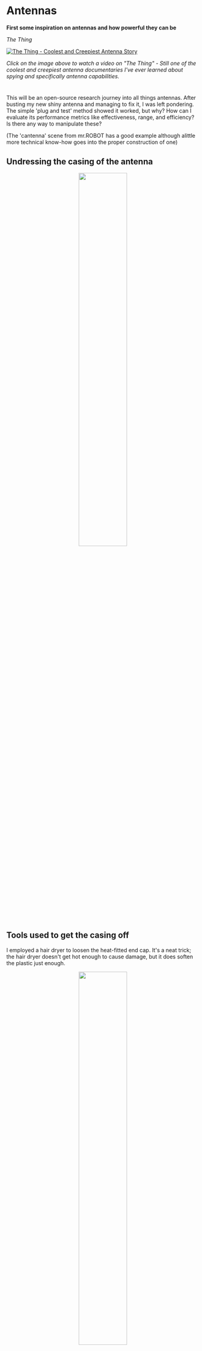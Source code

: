 <p align="center">

# Antennas

</p>

<p align="center">

**First some inspiration on antennas and how powerful they can be**

</p>

<p align="center">

*The Thing*

</p>

<p align="center">

[![The Thing - Coolest and Creepiest Antenna Story](https://img.youtube.com/vi/QH9Ec_Q5gP0/0.jpg)](https://www.youtube.com/watch?v=QH9Ec_Q5gP0)

</p>

<p align="center">

*Click on the image above to watch a video on "The Thing" - Still one of the coolest and creepiest antenna documentaries I've ever learned about spying and specifically antenna capabilities.*

</p>

<p align="center">

#

</p>

This will be an open-source research journey into all things antennas. After busting my new shiny antenna and managing to fix it, I was left pondering. The simple 'plug and test' method showed it worked, but why? How can I evaluate its performance metrics like effectiveness, range, and efficiency? Is there any way to manipulate these?

(The 'cantenna' scene from mr.ROBOT has a good example although alittle more technical know-how goes into the proper construction of one)

## Undressing the casing of the antenna

<p align="center">
  <img src="https://github.com/TreadSoftly/Projects/assets/121847455/009f094a-1809-4b89-84ea-cd90a08da514" width="50%" height="50%">
</p>

## Tools used to get the casing off

I employed a hair dryer to loosen the heat-fitted end cap. It's a neat trick; the hair dryer doesn't get hot enough to cause damage, but it does soften the plastic just enough.

<p align="center">
  <img src="https://github.com/TreadSoftly/Projects/assets/121847455/90f49791-a55b-414b-9231-406d20388771" width="50%" height="50%">
</p>

## Exposed (Post Fixed) - Wire came free/loosened from the traces

A quick cold solder fixed it right up. But the question remains: Why did it work again? How can we measure its functionality beyond the simple 'plug and play'?

<p align="center">
  <img src="https://github.com/TreadSoftly/Projects/assets/121847455/851f1784-e2df-48b5-9f4f-fa8e7f7e1687" width="50%" height="50%">
</p>

## Size Matters in dBi and shielding 

<p align="center">
  
  Top tiny ~ 3-5dBi Omnidirectional Small Wifi/Bluetooth Mini RP-SMA Antenna Dual Band.
  
  Middle ~ 10dBi MIMO Wi-Fi 6E Omnidirectional High Gain Dual Band
  
  Bottom ~ 5-8dBi Dual Band
</p>

<p align="center">
  
  <img src="https://github.com/TreadSoftly/Projects/assets/121847455/21cac5a6-76dc-456f-90d5-0922ca08c938" width="50%" height="50%">

  <img src="https://github.com/TreadSoftly/Projects/assets/121847455/6b123335-9334-4b91-8a68-0dd8097cbc93" width="50%" height="50%">
  
<p align="center">
  
</p>

<p align="center">
  An image of my 9dBi antenna which has a significant length and gain, useful for extended range applications.
    
  <img src="https://github.com/TreadSoftly/Projects/assets/121847455/cd259862-cb65-48f6-a6b5-101571dd8ef3" width="50%" height="50%">
</p>

## What the letters mean and how they matter

<p align="center">
  <img src="https://github.com/TreadSoftly/Projects/assets/121847455/c8bff814-7a0d-4b0e-8888-1735582344a4" width="50%" height="50%">
  <img src="https://github.com/TreadSoftly/Projects/assets/121847455/7fa571a8-52e0-4a9d-98eb-4f274aa5fc74" width="50%" height="50%">
</p>
